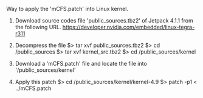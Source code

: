 Way to apply the 'mCFS.patch' into Linux kernel.

1. Download source codes file 'public_sources.tbz2' of Jetpack 4.1.1 from the following URL.
https://developer.nvidia.com/embedded/linux-tegra-r311

2. Decompress the file
  $> tar xvf public_sources.tbz2
  $> cd <base path>/public_sources
  $> tar xvf kernel_src.tbz2
  $> cd <base path>/public_sources/kernel
  
3. Download a 'mCFS.patch' file and locate the file into '<base path>/public_sources/kernel'

4. Apply this patch
  $> cd <base path>/public_sources/kernel/kernel-4.9
  $> patch -p1 < ../mCFS.patch
